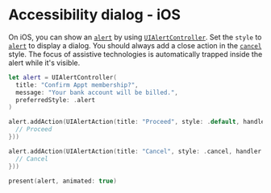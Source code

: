 # Accessibility dialog - iOS

On iOS, you can show an [`alert`](https://developer.apple.com/design/human-interface-guidelines/ios/views/alerts/) by using [`UIAlertController`](https://developer.apple.com/documentation/uikit/uialertcontroller). Set the `style` to [`alert`](https://developer.apple.com/documentation/uikit/uialertcontroller/style/alert) to display a  dialog. You should always add a close action in the [`cancel`](https://developer.apple.com/documentation/uikit/uialertaction/style/cancel) style. The focus of assistive technologies is automatically trapped inside the alert while it's visible.

```swift
let alert = UIAlertController(
  title: "Confirm Appt membership?", 
  message: "Your bank account will be billed.", 
  preferredStyle: .alert
)

alert.addAction(UIAlertAction(title: "Proceed", style: .default, handler: { action in
  // Proceed
}))

alert.addAction(UIAlertAction(title: "Cancel", style: .cancel, handler: { action in
  // Cancel
}))

present(alert, animated: true)
```
